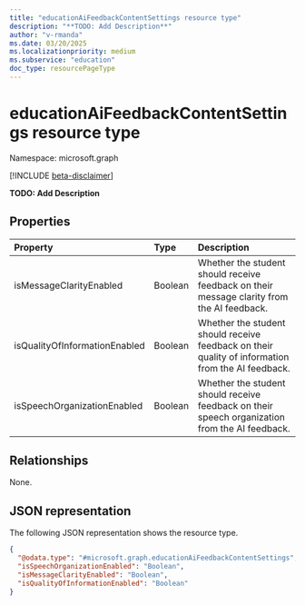 ```yaml
---
title: "educationAiFeedbackContentSettings resource type"
description: "**TODO: Add Description**"
author: "v-rmanda"
ms.date: 03/20/2025
ms.localizationpriority: medium
ms.subservice: "education"
doc_type: resourcePageType
---
```


# educationAiFeedbackContentSettings resource type

Namespace: microsoft.graph

[!INCLUDE [beta-disclaimer](../../includes/beta-disclaimer.md)]

**TODO: Add Description**


## Properties
|Property|Type|Description|
|:---|:---|:---|
|isMessageClarityEnabled|Boolean|Whether the student should receive feedback on their message clarity from the AI feedback.|
|isQualityOfInformationEnabled|Boolean|Whether the student should receive feedback on their quality of information from the AI feedback.|
|isSpeechOrganizationEnabled|Boolean|Whether the student should receive feedback on their speech organization from the AI feedback.|

## Relationships
None.

## JSON representation
The following JSON representation shows the resource type.
<!-- {
  "blockType": "resource",
  "@odata.type": "microsoft.graph.educationAiFeedbackContentSettings"
}
-->
``` json
{
  "@odata.type": "#microsoft.graph.educationAiFeedbackContentSettings",
  "isSpeechOrganizationEnabled": "Boolean",
  "isMessageClarityEnabled": "Boolean",
  "isQualityOfInformationEnabled": "Boolean"
}
```

